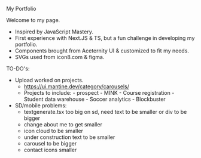 My Portfolio

Welcome to my page.

- Inspired by JavaScript Mastery.
- First experience with Next.JS & TS, but a fun challenge in developing my portfolio.
- Components brought from Aceternity UI & customized to fit my needs.
- SVGs used from icon8.com & figma.

TO-DO's:

- Upload worked on projects.
  - https://ui.mantine.dev/category/carousels/
  - Projects to include: - prospect - MINK - Course registration - Student data warehouse - Soccer analytics - Blockbuster
- SD/mobile problems:
  - textgenerate.tsx too big on sd, need text to be smaller or div to be bigger
  - change about me to get smaller
  - icon cloud to be smaller
  - under construction text to be smaller
  - carousel to be bigger
  - contact icons smaller

